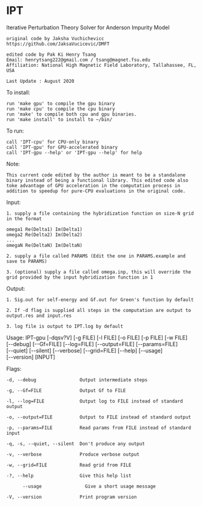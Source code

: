 # IPT
Iterative Perturbation Theory Solver for Anderson Impurity Model
	
	original code by Jaksha Vuchichevicc https://github.com/JaksaVucicevic/DMFT
	 
	edited code by Pak Ki Henry Tsang  
	Email: henrytsang222@gmail.com / tsang@magnet.fsu.edu  
	Affiliation: National High Magnetic Field Laboratory, Tallahassee, FL, USA
	
	Last Update : August 2020

To install:

	run 'make gpu' to compile the gpu binary  
	run 'make cpu' to compile the cpu binary  
	run 'make' to compile both cpu and gpu binaries.  
	run 'make install' to install to ~/bin/  
  
To run:
  
	call 'IPT-cpu' for CPU-only binary  
	call 'IPT-gpu' for GPU-accelerated binary  
	call 'IPT-gpu --help' or 'IPT-gpu --help' for help
  
Note: 

	This current code edited by the author is meant to be a standalone binary instead of being a functional library. This edited code also toke advantage of GPU acceleration in the computation process in addition to speedup for pure-CPU evaluations in the original code.
	
Input:
	
	1. supply a file containing the hybridization function on size-N grid in the format
	
	omega1 Re(Delta1) Im(Delta1)  
	omega2 Re(Delta2) Im(Delta2)  
	...  
	omegaN Re(DeltaN) Im(DeltaN)  
	
	2. supply a file called PARAMS (Edit the one in PARAMS.example and save to PARAMS)
	
	3. (optional) supply a file called omega.inp, this will override the grid provided by the input hybridization function in 1
	
Output:

	1. Sig.out for self-energy and Gf.out for Green's function by default
	
	2. If -d flag is supplied all steps in the computation are output to output.res and input.res
	
	3. log file is output to IPT.log by default
	
	
Usage: 
	IPT-gpu [-dqsv?V] [-g FILE] [-l FILE] [-o FILE] [-p FILE] [-w FILE]  
            [--debug] [--Gf=FILE] [--log=FILE] [--output=FILE] [--params=FILE]  
            [--quiet] [--silent] [--verbose] [--grid=FILE] [--help] [--usage]  
            [--version] [INPUT]  

Flags:

	-d, --debug                Output intermediate steps

	-g, --Gf=FILE              Output Gf to FILE

	-l, --log=FILE             Output log to FILE instead of standard output

	-o, --output=FILE          Output to FILE instead of standard output

	-p, --params=FILE          Read params from FILE instead of standard input

	-q, -s, --quiet, --silent  Don't produce any output

	-v, --verbose              Produce verbose output

	-w, --grid=FILE            Read grid from FILE

	-?, --help                 Give this help list

		  --usage                Give a short usage message
		  
	-V, --version              Print program version


  

